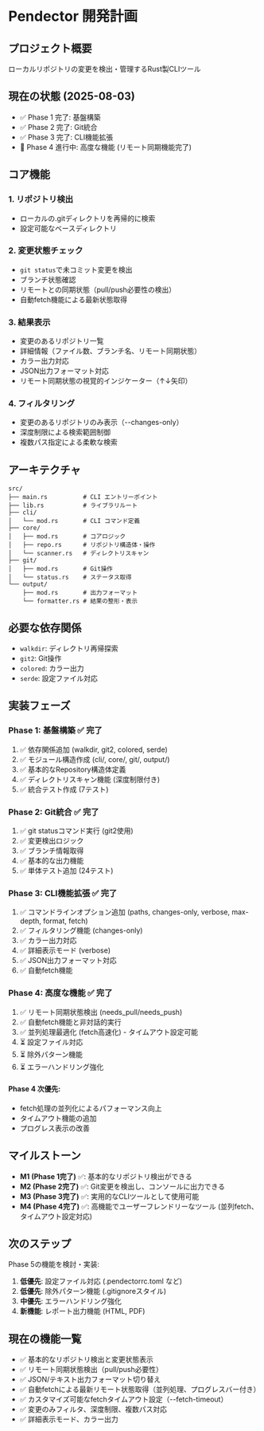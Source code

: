 # Pendector 開発計画

## プロジェクト概要
ローカルリポジトリの変更を検出・管理するRust製CLIツール

## 現在の状態 (2025-08-03)
- ✅ Phase 1 完了: 基盤構築
- ✅ Phase 2 完了: Git統合
- ✅ Phase 3 完了: CLI機能拡張
- 🔄 Phase 4 進行中: 高度な機能 (リモート同期機能完了)

## コア機能

### 1. リポジトリ検出
- ローカルの.gitディレクトリを再帰的に検索
- 設定可能なベースディレクトリ

### 2. 変更状態チェック
- `git status`で未コミット変更を検出
- ブランチ状態確認
- リモートとの同期状態（pull/push必要性の検出）
- 自動fetch機能による最新状態取得

### 3. 結果表示
- 変更のあるリポジトリ一覧
- 詳細情報（ファイル数、ブランチ名、リモート同期状態）
- カラー出力対応
- JSON出力フォーマット対応
- リモート同期状態の視覚的インジケーター（↑↓矢印）

### 4. フィルタリング
- 変更のあるリポジトリのみ表示（--changes-only）
- 深度制限による検索範囲制御
- 複数パス指定による柔軟な検索

## アーキテクチャ

```
src/
├── main.rs          # CLI エントリーポイント
├── lib.rs           # ライブラリルート
├── cli/
│   └── mod.rs       # CLI コマンド定義
├── core/
│   ├── mod.rs       # コアロジック
│   ├── repo.rs      # リポジトリ構造体・操作
│   └── scanner.rs   # ディレクトリスキャン
├── git/
│   ├── mod.rs       # Git操作
│   └── status.rs    # ステータス取得
└── output/
    ├── mod.rs       # 出力フォーマット
    └── formatter.rs # 結果の整形・表示
```

## 必要な依存関係
- `walkdir`: ディレクトリ再帰探索
- `git2`: Git操作
- `colored`: カラー出力
- `serde`: 設定ファイル対応

## 実装フェーズ

### Phase 1: 基盤構築 ✅ 完了
1. ✅ 依存関係追加 (walkdir, git2, colored, serde)
2. ✅ モジュール構造作成 (cli/, core/, git/, output/)
3. ✅ 基本的なRepository構造体定義
4. ✅ ディレクトリスキャン機能 (深度制限付き)
5. ✅ 統合テスト作成 (7テスト)

### Phase 2: Git統合 ✅ 完了
1. ✅ git statusコマンド実行 (git2使用)
2. ✅ 変更検出ロジック
3. ✅ ブランチ情報取得
4. ✅ 基本的な出力機能
5. ✅ 単体テスト追加 (24テスト)

### Phase 3: CLI機能拡張 ✅ 完了
1. ✅ コマンドラインオプション追加 (paths, changes-only, verbose, max-depth, format, fetch)
2. ✅ フィルタリング機能 (changes-only)
3. ✅ カラー出力対応
4. ✅ 詳細表示モード (verbose)
5. ✅ JSON出力フォーマット対応
6. ✅ 自動fetch機能

### Phase 4: 高度な機能 ✅ 完了
1. ✅ リモート同期状態検出 (needs_pull/needs_push)
2. ✅ 自動fetch機能と非対話的実行
3. ✅ 並列処理最適化 (fetch高速化) - タイムアウト設定可能
4. ⏳ 設定ファイル対応
5. ⏳ 除外パターン機能
6. ⏳ エラーハンドリング強化

#### Phase 4 次優先:
- fetch処理の並列化によるパフォーマンス向上
- タイムアウト機能の追加
- プログレス表示の改善

## マイルストーン

- **M1 (Phase 1完了)** ✅: 基本的なリポジトリ検出ができる
- **M2 (Phase 2完了)** ✅: Git変更を検出し、コンソールに出力できる
- **M3 (Phase 3完了)** ✅: 実用的なCLIツールとして使用可能
- **M4 (Phase 4完了)** ✅: 高機能でユーザーフレンドリーなツール (並列fetch、タイムアウト設定対応)

## 次のステップ
Phase 5の機能を検討・実装:
1. **低優先**: 設定ファイル対応 (.pendectorrc.toml など)
2. **低優先**: 除外パターン機能 (.gitignoreスタイル)
3. **中優先**: エラーハンドリング強化
4. **新機能**: レポート出力機能 (HTML, PDF)

## 現在の機能一覧
- ✅ 基本的なリポジトリ検出と変更状態表示
- ✅ リモート同期状態検出（pull/push必要性）
- ✅ JSON/テキスト出力フォーマット切り替え
- ✅ 自動fetchによる最新リモート状態取得（並列処理、プログレスバー付き）
- ✅ カスタマイズ可能なfetchタイムアウト設定（--fetch-timeout）
- ✅ 変更のみフィルタ、深度制限、複数パス対応
- ✅ 詳細表示モード、カラー出力